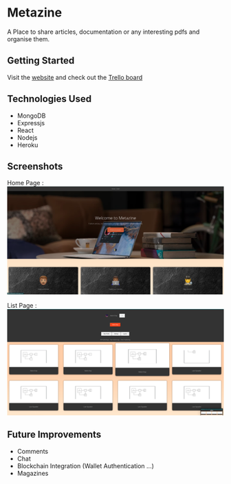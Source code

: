 # Metazine

A Place to share articles, documentation or any interesting pdfs and organise them.

## Getting Started

Visit the [website](https://metazine.herokuapp.com/) and check out the [Trello board](https://trello.com/b/4MQhIdDW/capstone-mohamed)

## Technologies Used

- MongoDB
- Expressjs
- React
- Nodejs
- Heroku

## Screenshots
Home Page : 
<img src="./screenshot1.png">

List Page :
<img src="./screenshot2.png">

## Future Improvements

- Comments
- Chat
- Blockchain Integration (Wallet Authentication ...)
- Magazines